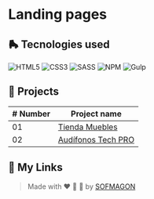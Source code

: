 # Landing pages



## 🛼 Tecnologies used

![HTML5](https://img.shields.io/badge/html5-%23E34F26.svg?style=for-the-badge&logo=html5&logoColor=white) ![CSS3](https://img.shields.io/badge/css3-%231572B6.svg?style=for-the-badge&logo=css3&logoColor=white) ![SASS](https://img.shields.io/badge/SASS-hotpink.svg?style=for-the-badge&logo=SASS&logoColor=white) ![NPM](https://img.shields.io/badge/NPM-%23CB3837.svg?style=for-the-badge&logo=npm&logoColor=white) ![Gulp](https://img.shields.io/badge/GULP-%23CF4647.svg?style=for-the-badge&logo=gulp&logoColor=white)



## 🍕 Projects

| # Number | Project name                        |
| -------- | ----------------------------------- |
| 01       | [Tienda Muebles](./01-ecommerce)    |
| 02       | [Audífonos Tech PRO](./02-tech-pro) |



## 🌈 My Links

> Made with ❤️ 🍕 🌮 by [SOFMAGON](https://sofmagon.com)
